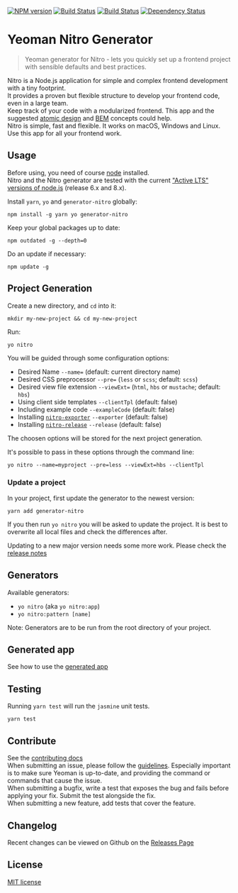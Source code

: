 [![NPM version][npm-image]][npm-url] [![Build Status][travis-image]][travis-url] [![Build Status][appveyor-image]][appveyor-url] [![Dependency Status][daviddm-image]][daviddm-url]

# Yeoman Nitro Generator

> Yeoman generator for Nitro - lets you quickly set up a frontend project with sensible defaults and best practices.

Nitro is a Node.js application for simple and complex frontend development with a tiny footprint.  
It provides a proven but flexible structure to develop your frontend code, even in a large team.  
Keep track of your code with a modularized frontend. This app and the suggested
[atomic design](http://bradfrost.com/blog/post/atomic-web-design/) and [BEM](https://en.bem.info/method/definitions/)
concepts could help.  
Nitro is simple, fast and flexible. It works on macOS, Windows and Linux. Use this app for all your frontend work.

## Usage

Before using, you need of course [node](https://nodejs.org/) installed.  
Nitro and the Nitro generator are tested with the current 
["Active LTS" versions of node.js](https://github.com/nodejs/Release#release-schedule) (release 6.x and 8.x).

Install `yarn`, `yo` and `generator-nitro` globally:

    npm install -g yarn yo generator-nitro

Keep your global packages up to date:

    npm outdated -g --depth=0

Do an update if necessary:

    npm update -g

## Project Generation

Create a new directory, and `cd` into it:

    mkdir my-new-project && cd my-new-project

Run:

    yo nitro

You will be guided through some configuration options:

* Desired Name `--name=` (default: current directory name)
* Desired CSS preprocessor `--pre=` (`less` or `scss`; default: `scss`)
* Desired view file extension `--viewExt=` (`html`, `hbs` or `mustache`; default: `hbs`)
* Using client side templates `--clientTpl` (default: false)
* Including example code `--exampleCode` (default: false)
* Installing [`nitro-exporter`](https://www.npmjs.com/package/nitro-exporter) `--exporter` (default: false)
* Installing [`nitro-release`](https://www.npmjs.com/package/nitro-release) `--release` (default: false)

The choosen options will be stored for the next project generation.

It's possible to pass in these options through the command line:

    yo nitro --name=myproject --pre=less --viewExt=hbs --clientTpl

### Update a project

In your project, first update the generator to the newest version:

    yarn add generator-nitro

If you then run `yo nitro` you will be asked to update the project. 
It is best to overwrite all local files and check the differences after.

Updating to a new major version needs some more work. Please check the [release notes](https://github.com/namics/generator-nitro/releases)

## Generators

Available generators:

* `yo nitro` (aka `yo nitro:app`)
* `yo nitro:pattern [name]`

Note: Generators are to be run from the root directory of your project.

## Generated app

See how to use the [generated app](generators/app/templates/project/docs/nitro.md)

## Testing

Running `yarn test` will run the `jasmine` unit tests.

    yarn test

## Contribute

See the [contributing docs](https://github.com/yeoman/yeoman/blob/master/contributing.md)  
When submitting an issue, please follow the [guidelines](https://github.com/yeoman/yeoman/blob/master/contributing.md#issue-submission).
Especially important is to make sure Yeoman is up-to-date, and providing the command or commands that cause the issue.  
When submitting a bugfix, write a test that exposes the bug and fails before applying your fix. Submit the test alongside the fix.  
When submitting a new feature, add tests that cover the feature.

## Changelog

Recent changes can be viewed on Github on the [Releases Page](https://github.com/namics/generator-nitro/releases)

## License

[MIT license](http://opensource.org/licenses/MIT)

[npm-image]: https://badge.fury.io/js/generator-nitro.svg
[npm-url]: https://npmjs.org/package/generator-nitro
[travis-image]: https://travis-ci.org/namics/generator-nitro.svg?branch=master
[travis-url]: https://travis-ci.org/namics/generator-nitro
[appveyor-image]: https://ci.appveyor.com/api/projects/status/0580phm813ccdbhr/branch/master?svg=true
[appveyor-url]: https://ci.appveyor.com/project/namics/generator-nitro/branch/master
[daviddm-image]: https://david-dm.org/namics/generator-nitro.svg?theme=shields.io
[daviddm-url]: https://david-dm.org/namics/generator-nitro
